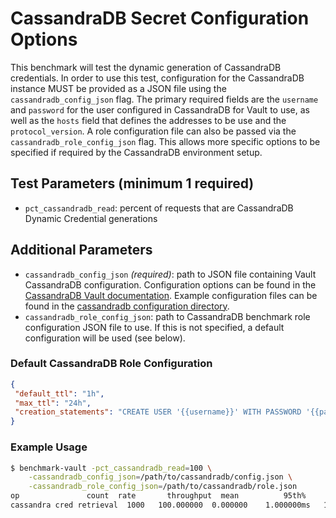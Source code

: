 # CassandraDB Secret Configuration Options

This benchmark will test the dynamic generation of CassandraDB credentials. In order to use this test, configuration for the CassandraDB instance MUST be provided as a JSON file using the `cassandradb_config_json` flag. The primary required fields are the `username` and `password` for the user configured in CassandraDB for Vault to use, as well as the `hosts` field that defines the addresses to be use and the `protocol_version`.  A role configuration file can also be passed via the `cassandradb_role_config_json` flag. This allows more specific options to be specified if required by the CassandraDB environment setup.

## Test Parameters (minimum 1 required)

- `pct_cassandradb_read`: percent of requests that are CassandraDB Dynamic Credential generations

## Additional Parameters

- `cassandradb_config_json` _(required)_: path to JSON file containing Vault CassandraDB configuration.  Configuration options can be found in the [CassandraDB Vault documentation](https://developer.hashicorp.com/vault/api-docs/secret/databases/cassandra#configure-connection).  Example configuration files can be found in the [cassandradb configuration directory](/configs/cassandradb/).
- `cassandradb_role_config_json`: path to CassandraDB benchmark role configuration JSON file to use.  If this is not specified, a default configuration will be used (see below).

### Default CassandraDB Role Configuration

```json
{
 "default_ttl": "1h",
 "max_ttl": "24h",
 "creation_statements": "CREATE USER '{{username}}' WITH PASSWORD '{{password}}' NOSUPERUSER; GRANT SELECT ON ALL KEYSPACES TO {{username}};"
}
```

### Example Usage

```bash
$ benchmark-vault -pct_cassandradb_read=100 \
    -cassandradb_config_json=/path/to/cassandradb/config.json \
    -cassandradb_role_config_json=/path/to/cassandradb/role.json
op               count  rate       throughput  mean          95th%         99th%         successRatio
cassandra cred retrieval  1000   100.000000  0.000000    1.000000ms   1.000000ms   1.000000ms   0.00%
```
